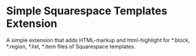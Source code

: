 Simple Squarespace Templates Extension
======================================

A simple extension that adds HTML-markup and html-highlight for *.block, *.region, *.list, *.item files of Squarespace templates.
